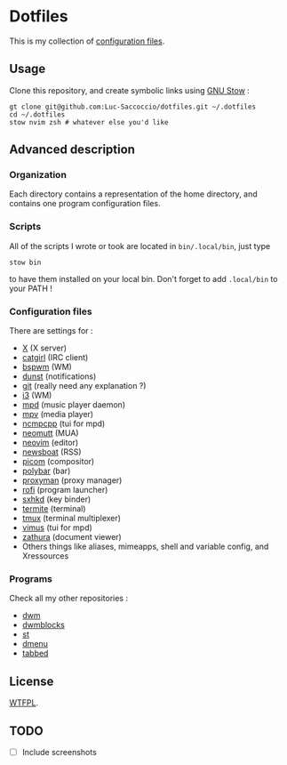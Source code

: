 # Dotfiles

This is my collection of [configuration files](https://dotfiles.github.io/).

## Usage

Clone this repository, and create symbolic links using [GNU Stow](https://alexpearce.me/2016/02/managing-dotfiles-with-stow/) : 
```shell
gt clone git@github.com:Luc-Saccoccio/dotfiles.git ~/.dotfiles
cd ~/.dotfiles
stow nvim zsh # whatever else you'd like
```

## Advanced description

### Organization

Each directory contains a representation of the home directory, and contains one program configuration files.

### Scripts

All of the scripts I wrote or took are located in `bin/.local/bin`, just type
```shell
stow bin
```
to have them installed on your local bin. Don't forget to add `.local/bin` to your PATH !

### Configuration files

There are settings for :
  * [X](https://x.org/wiki/) (X server)
  * [catgirl](https://git.causal.agency/catgirl/) (IRC client)
  * [bspwm](https://github.com/baskerville/bspwm) (WM)
  * [dunst](https://github.com/dunst-project/dunst) (notifications)
  * [git](https://git-scm.com/) (really need any explanation ?)
  * [i3](https://github.com/Airblader/i3/tree/gaps-next) (WM)
  * [mpd](https://github.com/MusicPlayerDaemon/MPD) (music player daemon)
  * [mpv](https://github.com/mpv-player/mpv) (media player)
  * [ncmpcpp](https://github.com/ncmpcpp/ncmpcpp) (tui for mpd)
  * [neomutt](https://github.com/neomutt/neomutt) (MUA)
  * [neovim](https://github.com/neovim/neovim) (editor)
  * [newsboat](https://github.com/newsboat/newsboat) (RSS)
  * [picom](https://github.com/yshui/picom) (compositor)
  * [polybar](https://github.com/polybar/polybar) (bar)
  * [proxyman](https://github.com/himanshub16/ProxyMan) (proxy manager)
  * [rofi](https://github.com/davatorium/rofi) (program launcher)
  * [sxhkd](https://github.com/baskerville/sxhkd) (key binder)
  * [termite](https://github.com/thestinger/termite/) (terminal)
  * [tmux](https://github.com/tmux/tmux) (terminal multiplexer)
  * [vimus](https://github.com/vimus/vimus) (tui for mpd)
  * [zathura](https://github.com/pwmt/zathura) (document viewer)
  * Others things like aliases, mimeapps, shell and variable config, and Xressources

### Programs
Check all my other repositories : 
  * [dwm](htpps://github.com/Luc-Saccoccio/dwm)
  * [dwmblocks](htpps://github.com/Luc-Saccoccio/dwmblocks)
  * [st](htpps://github.com/Luc-Saccoccio/st)
  * [dmenu](htpps://github.com/Luc-Saccoccio/dmenu)
  * [tabbed](htpps://github.com/Luc-Saccoccio/tabbed)

## License

[WTFPL](http://www.wtfpl.net/).

## TODO
* [ ] Include screenshots
